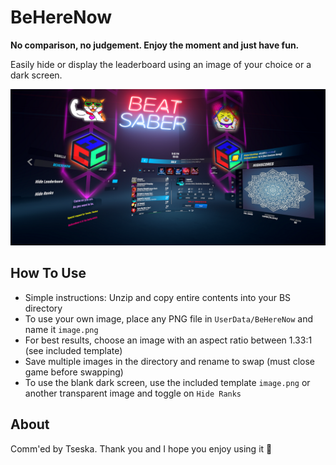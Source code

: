 # BeHereNow

**No comparison, no judgement. Enjoy the moment and just have fun.**

Easily hide or display the leaderboard using an image of your choice or a dark screen.

![screenshot](https://github.com/zeph-yr/BeHereNow/blob/master/Screenshots/beherenow_menu_small.png)

## How To Use
- Simple instructions: Unzip and copy entire contents into your BS directory
- To use your own image, place any PNG file in `UserData/BeHereNow` and name it `image.png`
- For best results, choose an image with an aspect ratio between 1.33:1 (see included template)
- Save multiple images in the directory and rename to swap (must close game before swapping)
- To use the blank dark screen, use the included template `image.png` or another transparent image and toggle on `Hide Ranks`

## About
Comm'ed by Tseska. Thank you and I hope you enjoy using it 💖
